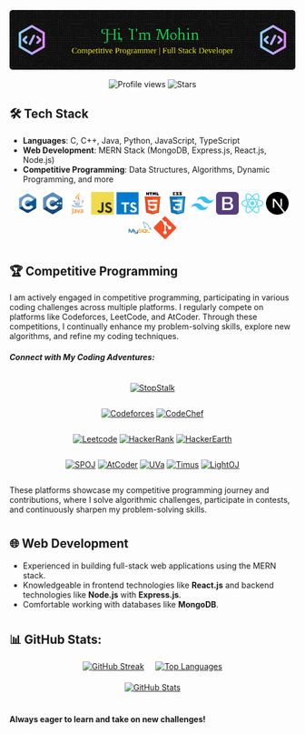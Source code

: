 ![Header](./github-header-image2.png "Header")

<div align="center">
    <img src="https://komarev.com/ghpvc/?username=Eklas-Mohin&style=flat-square&color=007ec6" alt="Profile views"/>
    <img src="https://img.shields.io/github/stars/Eklas-Mohin?style=social" alt="Stars"/>
</div>

## 🛠 Tech Stack

- **Languages**: C, C++, Java, Python, JavaScript, TypeScript
- **Web Development**: MERN Stack (MongoDB, Express.js, React.js, Node.js)
- **Competitive Programming**: Data Structures, Algorithms, Dynamic Programming, and more

<div align="center">
    <img src="https://raw.githubusercontent.com/github/explore/f3e22f0dca2be955676bc70d6214b95b13354ee8/topics/c/c.png" alg="c" style="max-width: 100%;" width="40" height="40">
    <img src="https://raw.githubusercontent.com/github/explore/180320cffc25f4ed1bbdfd33d4db3a66eeeeb358/topics/cpp/cpp.png" alg="cpp" style="max-width: 100%;" width="40" height="40">
    <img src= "https://raw.githubusercontent.com/github/explore/5b3600551e122a3277c2c5368af2ad5725ffa9a1/topics/java/java.png" alg="java"  style="max-width: 100%;" width="40" height="40">
    <img src="https://raw.githubusercontent.com/github/explore/80688e429a7d4ef2fca1e82350fe8e3517d3494d/topics/javascript/javascript.png" style="max-width: 100%;" width="40" height="40">
    <img src="https://raw.githubusercontent.com/devicons/devicon/55609aa5bd817ff167afce0d965585c92040787a/icons/typescript/typescript-original.svg" style="max-width: 100%;" width="40" height="40">
    <img src="https://raw.githubusercontent.com/devicons/devicon/master/icons/html5/html5-original-wordmark.svg" alt="html5" style="max-width: 100%;" width="40" height="40">
    <img src="https://raw.githubusercontent.com/devicons/devicon/master/icons/css3/css3-original-wordmark.svg" alt="css3" style="max-width: 100%;" width="40" height="40">
    <img src="https://github.com/devicons/devicon/blob/master/icons/tailwindcss/tailwindcss-original.svg" alt="tailwindcss" style="max-width: 100%;" width="40" height="40">
    <img src="https://raw.githubusercontent.com/github/explore/80688e429a7d4ef2fca1e82350fe8e3517d3494d/topics/bootstrap/bootstrap.png" style="max-width: 100%;" width="40" height="40">
    <img src="https://raw.githubusercontent.com/devicons/devicon/55609aa5bd817ff167afce0d965585c92040787a/icons/react/react-original.svg" style="max-width: 100%;" color= "blue" width="40" height="40">
    <img src="https://github.com/devicons/devicon/blob/master/icons/nextjs/nextjs-plain.svg" style="max-width: 100%; " width="40" height="40">
    <img src="https://github.com/devicons/devicon/blob/master/icons/mysql/mysql-original-wordmark.svg" alt="mysql" style="max-width: 100%;" width="40" height="40">
    <img src="https://raw.githubusercontent.com/devicons/devicon/55609aa5bd817ff167afce0d965585c92040787a/icons/git/git-original.svg" alt="git" style="max-width: 100%;" width="40" height="40">
</div>

#

## 🏆 Competitive Programming

I am actively engaged in competitive programming, participating in various coding challenges across multiple platforms. I regularly compete on platforms like Codeforces, LeetCode, and AtCoder. Through these competitions, I continually enhance my problem-solving skills, explore new algorithms, and refine my coding techniques.

##### Connect with My Coding Adventures:
<div style="display: flex; flex-direction: column; align-items: center;">
    
[![StopStalk](https://img.shields.io/badge/StopStalk-MOHIN-FF5733?style=for-the-badge&logo=stopstalk)](https://www.stopstalk.com/user/profile/mohin)

[![Codeforces](https://img.shields.io/badge/Codeforces-MOHIN-9B59B6?style=for-the-badge&logo=codeforces)](https://codeforces.com/profile/MOHIN.CF)
[![CodeChef](https://img.shields.io/badge/CodeChef-MOHIN-FF5733?style=for-the-badge&logo=codechef)](https://www.codechef.com/users/mohin_99)

[![Leetcode](https://img.shields.io/badge/Leetcode-MOHIN-E67E22?style=for-the-badge&logo=leetcode)](https://leetcode.com/u/MOHIN_99/)
[![HackerRank](https://img.shields.io/badge/HackerRank-MOHIN-27AE60?style=for-the-badge&logo=hackerrank)](https://www.hackerrank.com/profile/mohin030299)
[![HackerEarth](https://img.shields.io/badge/HackerEarth-MOHIN-D35400?style=for-the-badge&logo=hackerearth)](https://www.hackerearth.com/@mohin030299/)

[![SPOJ](https://img.shields.io/badge/SPOJ-MOHIN-3498DB?style=for-the-badge&logo=spoj)](https://www.spoj.com/users/mohin/)
[![AtCoder](https://img.shields.io/badge/AtCoder-MOHIN-2ECC71?style=for-the-badge&logo=atcoder)](https://atcoder.jp/users/MOHIN)
[![UVa](https://img.shields.io/badge/UVa-MOHIN-F1C40F?style=for-the-badge&logo=uva)](https://uhunt.onlinejudge.org/id/1643450)
[![Timus](https://img.shields.io/badge/Timus-MOHIN-FFC300?style=for-the-badge&logo=timus)](https://acm.timus.ru/author.aspx?id=376114) 
[![LightOJ](https://img.shields.io/badge/LightOJ-MOHIN-8E44AD?style=for-the-badge&logo=lightoj)](https://lightoj.com/user/mohin)

</div>

These platforms showcase my competitive programming journey and contributions, where I solve algorithmic challenges, participate in contests, and continuously sharpen my problem-solving skills.

#

## 🌐 Web Development

- Experienced in building full-stack web applications using the MERN stack.
- Knowledgeable in frontend technologies like **React.js** and backend technologies like **Node.js** with **Express.js**.
- Comfortable working with databases like **MongoDB**.

#
## 📊 GitHub Stats:

<div align="center" style="display: flex; justify-content: center; align-items: center; gap: 20px;">
    <a href="https://github.com/Eklas-Mohin">
        <img src="http://github-readme-streak-stats.herokuapp.com?user=Eklas-Mohin&theme=tokyonight&background=0d1117&hide_border=true" alt="GitHub Streak" height="180"/>
    </a>
    <a href="https://github.com/Eklas-Mohin">
        <img src="https://github-readme-stats.vercel.app/api/top-langs/?username=Eklas-Mohin&layout=compact&theme=tokyonight&bg_color=00000000&hide_border=true" alt="Top Languages" height="180"/>
    </a>
</div>

<div align="center" style="margin-top: 20px;">
    <a href="https://github.com/Eklas-Mohin">
        <img alt="GitHub Stats" src="https://github-readme-stats.vercel.app/api?username=Eklas-Mohin&count_private=true&show_icons=true&hide_border=true&theme=tokyonight&bg_color=00000000" height="180"/>
    </a>
</div>

# 

**Always eager to learn and take on new challenges!**
